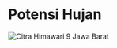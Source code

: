 # Potensi Hujan 

![Citra Himawari 9 Jawa Barat](https://inderaja.bmkg.go.id/IMAGE/HIMA/H08_RP_Jabar.png "Citra Himawari-9 Rainfall Potential - Jawa Barat, sumber BMKG")